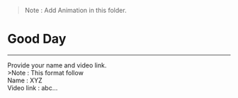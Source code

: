 >Note : Add Animation in this folder.
# Good Day
<hr>
 Provide your name and video link.<br>
>Note : This format follow <br>
Name : XYZ<br>
Video link : abc...
